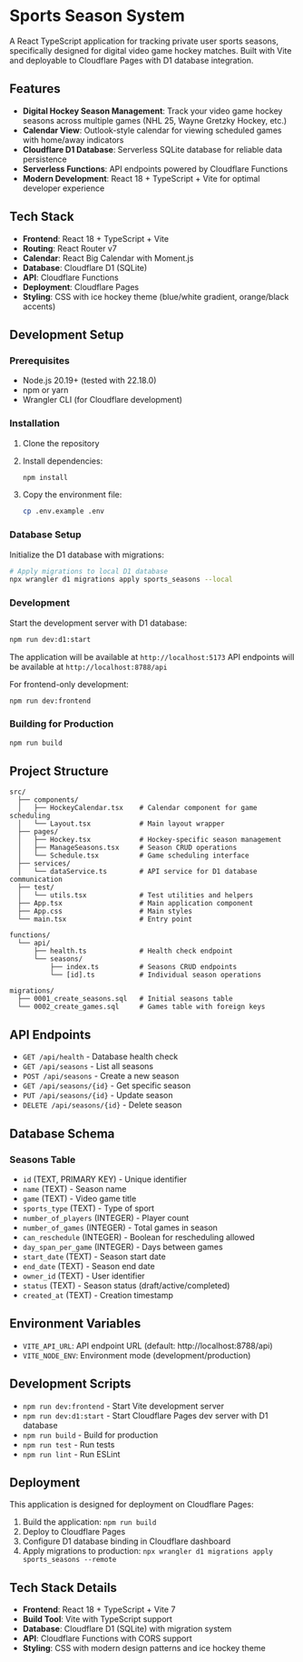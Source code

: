 # Sports Season System

A React TypeScript application for tracking private user sports seasons, specifically designed for digital video game hockey matches. Built with Vite and deployable to Cloudflare Pages with D1 database integration.

## Features

- **Digital Hockey Season Management**: Track your video game hockey seasons across multiple games (NHL 25, Wayne Gretzky Hockey, etc.)
- **Calendar View**: Outlook-style calendar for viewing scheduled games with home/away indicators
- **Cloudflare D1 Database**: Serverless SQLite database for reliable data persistence
- **Serverless Functions**: API endpoints powered by Cloudflare Functions
- **Modern Development**: React 18 + TypeScript + Vite for optimal developer experience

## Tech Stack

- **Frontend**: React 18 + TypeScript + Vite
- **Routing**: React Router v7
- **Calendar**: React Big Calendar with Moment.js
- **Database**: Cloudflare D1 (SQLite)
- **API**: Cloudflare Functions
- **Deployment**: Cloudflare Pages
- **Styling**: CSS with ice hockey theme (blue/white gradient, orange/black accents)

## Development Setup

### Prerequisites

- Node.js 20.19+ (tested with 22.18.0)
- npm or yarn
- Wrangler CLI (for Cloudflare development)

### Installation

1. Clone the repository
2. Install dependencies:
   ```bash
   npm install
   ```

3. Copy the environment file:
   ```bash
   cp .env.example .env
   ```

### Database Setup

Initialize the D1 database with migrations:

```bash
# Apply migrations to local D1 database
npx wrangler d1 migrations apply sports_seasons --local
```

### Development

Start the development server with D1 database:
```bash
npm run dev:d1:start
```

The application will be available at `http://localhost:5173`
API endpoints will be available at `http://localhost:8788/api`

For frontend-only development:
```bash
npm run dev:frontend
```

### Building for Production

```bash
npm run build
```

## Project Structure

```
src/
  ├── components/
  │   ├── HockeyCalendar.tsx    # Calendar component for game scheduling
  │   └── Layout.tsx            # Main layout wrapper
  ├── pages/
  │   ├── Hockey.tsx            # Hockey-specific season management
  │   ├── ManageSeasons.tsx     # Season CRUD operations
  │   └── Schedule.tsx          # Game scheduling interface
  ├── services/
  │   └── dataService.ts        # API service for D1 database communication
  ├── test/
  │   └── utils.tsx             # Test utilities and helpers
  ├── App.tsx                   # Main application component
  ├── App.css                   # Main styles
  └── main.tsx                  # Entry point

functions/
  └── api/
      ├── health.ts             # Health check endpoint
      └── seasons/
          ├── index.ts          # Seasons CRUD endpoints
          └── [id].ts           # Individual season operations

migrations/
  ├── 0001_create_seasons.sql   # Initial seasons table
  └── 0002_create_games.sql     # Games table with foreign keys
```

## API Endpoints

- `GET /api/health` - Database health check
- `GET /api/seasons` - List all seasons
- `POST /api/seasons` - Create a new season
- `GET /api/seasons/{id}` - Get specific season
- `PUT /api/seasons/{id}` - Update season
- `DELETE /api/seasons/{id}` - Delete season

## Database Schema

### Seasons Table
- `id` (TEXT, PRIMARY KEY) - Unique identifier
- `name` (TEXT) - Season name
- `game` (TEXT) - Video game title
- `sports_type` (TEXT) - Type of sport
- `number_of_players` (INTEGER) - Player count
- `number_of_games` (INTEGER) - Total games in season
- `can_reschedule` (INTEGER) - Boolean for rescheduling allowed
- `day_span_per_game` (INTEGER) - Days between games
- `start_date` (TEXT) - Season start date
- `end_date` (TEXT) - Season end date
- `owner_id` (TEXT) - User identifier
- `status` (TEXT) - Season status (draft/active/completed)
- `created_at` (TEXT) - Creation timestamp

## Environment Variables

- `VITE_API_URL`: API endpoint URL (default: http://localhost:8788/api)
- `VITE_NODE_ENV`: Environment mode (development/production)

## Development Scripts

- `npm run dev:frontend` - Start Vite development server
- `npm run dev:d1:start` - Start Cloudflare Pages dev server with D1 database
- `npm run build` - Build for production
- `npm run test` - Run tests
- `npm run lint` - Run ESLint

## Deployment

This application is designed for deployment on Cloudflare Pages:

1. Build the application: `npm run build`
2. Deploy to Cloudflare Pages
3. Configure D1 database binding in Cloudflare dashboard
4. Apply migrations to production: `npx wrangler d1 migrations apply sports_seasons --remote`

## Tech Stack Details

- **Frontend**: React 18 + TypeScript + Vite 7
- **Build Tool**: Vite with TypeScript support
- **Database**: Cloudflare D1 (SQLite) with migration system
- **API**: Cloudflare Functions with CORS support
- **Styling**: CSS with modern design patterns and ice hockey theme
